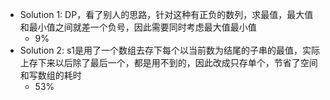 - Solution 1: DP，看了别人的思路，针对这种有正负的数列，求最值，最大值和最小值之间就差一个负号，因此需要同时考虑最大值最小值
  - 9%
- Solution 2: s1是用了一个数组去存下每个以当前数为结尾的子串的最值，实际上存下来以后除了最后一个，都是用不到的，因此改成只存单个，节省了空间和写数组的耗时
  - 53%
